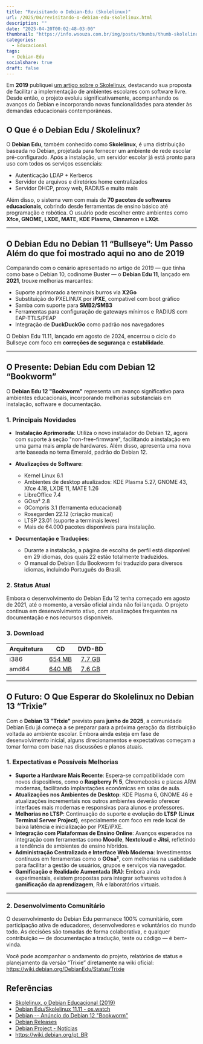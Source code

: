 ```yaml
---
title: "Revisitando o Debian-Edu (Skolelinux)"
url: /2025/04/revisitando-o-debian-edu-skolelinux.html
description: ""
date: "2025-04-20T00:02:48-03:00"
thumbnail: "https://info.wsouza.com.br/img/posts/thumbs/thumb-skolelinux.png"
categories:
  - Educacional
tags:
  - Debian-Edu
socialshare: true
draft: false
---
```

Em **2019** publiquei <a href="https://info.wsouza.com.br/2019/10/skolelinux-o-debian-educacional.html" target="_blank">um artigo sobre o Skolelinux</a>, destacando sua proposta de facilitar a implementação de ambientes escolares com software livre. Desde então, o projeto evoluiu significativamente, acompanhando os avanços do Debian e incorporando novas funcionalidades para atender às demandas educacionais contemporâneas.
<!--more-->
## O Que é o Debian Edu / Skolelinux?

O **Debian Edu**, também conhecido como **Skolelinux**, é uma distribuição baseada no Debian, projetada para fornecer um ambiente de rede escolar pré-configurado. Após a instalação, um servidor escolar já está pronto para uso com todos os serviços essenciais:

- Autenticação LDAP + Kerberos  
- Servidor de arquivos e diretórios home centralizados  
- Servidor DHCP, proxy web, RADIUS e muito mais  

Além disso, o sistema vem com mais de **70 pacotes de softwares educacionais**, cobrindo desde ferramentas de ensino básico até programação e robótica. O usuário pode escolher entre ambientes como **Xfce, GNOME, LXDE, MATE, KDE Plasma, Cinnamon** e **LXQt**.

---

## O Debian Edu no Debian 11 “Bullseye”: Um Passo Além do que foi mostrado aqui no ano de 2019

Comparando com o cenário apresentado no artigo de 2019 — que tinha como base o Debian 10, codinome Buster — o **Debian Edu 11**, lançado em **2021**, trouxe melhorias marcantes:

- Suporte aprimorado a terminais burros via **X2Go**  
- Substituição do PXELINUX por **iPXE**, compatível com boot gráfico  
- Samba com suporte para **SMB2/SMB3**  
- Ferramentas para configuração de gateways mínimos e RADIUS com EAP-TTLS/PEAP  
- Integração de **DuckDuckGo** como padrão nos navegadores  

O Debian Edu 11.11, lançado em agosto de 2024, encerrou o ciclo do Bullseye com foco em **correções de segurança** e **estabilidade**.

---

## O Presente: Debian Edu com Debian 12 “Bookworm”

O **Debian Edu 12 "Bookworm"** representa um avanço significativo para ambientes educacionais, incorporando melhorias substanciais em instalação, software e documentação.

### 1. Principais Novidades

- **Instalação Aprimorada**: Utiliza o novo instalador do Debian 12, agora com suporte à seção "non-free-firmware", facilitando a instalação em uma gama mais ampla de hardwares. Além disso, apresenta uma nova arte baseada no tema Emerald, padrão do Debian 12.

- **Atualizações de Software**:
  - Kernel Linux 6.1
  - Ambientes de desktop atualizados: KDE Plasma 5.27, GNOME 43, Xfce 4.18, LXDE 11, MATE 1.26
  - LibreOffice 7.4
  - GOsa² 2.8
  - GCompris 3.1 (ferramenta educacional)
  - Rosegarden 22.12 (criação musical)
  - LTSP 23.01 (suporte a terminais leves)
  - Mais de 64.000 pacotes disponíveis para instalação.

- **Documentação e Traduções**:

  - Durante a instalação, a página de escolha de perfil está disponível em 29 idiomas, dos quais 22 estão totalmente traduzidos.
  - O manual do Debian Edu Bookworm foi traduzido para diversos idiomas, incluindo Português do Brasil.

### 2. Status Atual

Embora o desenvolvimento do Debian Edu 12 tenha começado em agosto de 2021, até o momento, a versão oficial ainda não foi lançada. O projeto continua em desenvolvimento ativo, com atualizações frequentes na documentação e nos recursos disponíveis.

### 3. Download

| Arquitetura| CD | DVD-BD |
:------ | :------: | :------: |
 i386 | [ 654 MB](https://get.debian.org/cdimage/release/current/i386/iso-cd/debian-edu-12.10.0-i386-netinst.iso) | [ 7.7 GB](https://get.debian.org/cdimage/release/current/i386/iso-bd/debian-edu-12.10.0-i386-BD-1.iso) | 
 amd64 | [ 640 MB](https://get.debian.org/cdimage/release/current/amd64/iso-cd/debian-edu-12.10.0-amd64-netinst.iso) | [ 7.6 GB](https://get.debian.org/cdimage/release/current/amd64/iso-bd/debian-edu-12.10.0-amd64-BD-1.iso) | 
---

## O Futuro: O Que Esperar do Skolelinux no Debian 13 “Trixie”

Com o **Debian 13 "Trixie"** previsto para **junho de 2025**, a comunidade Debian Edu já começa a se preparar para a próxima geração da distribuição voltada ao ambiente escolar. Embora ainda esteja em fase de desenvolvimento inicial, alguns direcionamentos e expectativas começam a tomar forma com base nas discussões e planos atuais.

### 1. Expectativas e Possíveis Melhorias

- **Suporte a Hardware Mais Recente**: Espera-se compatibilidade com novos dispositivos, como o **Raspberry Pi 5**, Chromebooks e placas ARM modernas, facilitando implantações econômicas em salas de aula.  
- **Atualizações nos Ambientes de Desktop**: KDE Plasma 6, GNOME 46 e atualizações incrementais nos outros ambientes deverão oferecer interfaces mais modernas e responsivas para alunos e professores.  
- **Melhorias no LTSP**: Continuação do suporte e evolução do **LTSP (Linux Terminal Server Project)**, especialmente com foco em rede local de baixa latência e inicialização por PXE/iPXE.  
- **Integração com Plataformas de Ensino Online**: Avanços esperados na integração com ferramentas como **Moodle**, **Nextcloud** e **Jitsi**, refletindo a tendência de ambientes de ensino híbridos.  
- **Administração Centralizada e Interface Web Moderna**: Investimentos contínuos em ferramentas como o **GOsa²**, com melhorias na usabilidade para facilitar a gestão de usuários, grupos e serviços via navegador.  
- **Gamificação e Realidade Aumentada (RA)**: Embora ainda experimentais, existem propostas para integrar softwares voltados à **gamificação da aprendizagem**, RA e laboratórios virtuais.  

---

### 2. Desenvolvimento Comunitário

O desenvolvimento do Debian Edu permanece 100% comunitário, com participação ativa de educadores, desenvolvedores e voluntários do mundo todo. As decisões são tomadas de forma colaborativa, e qualquer contribuição — de documentação a tradução, teste ou código — é bem-vinda.

Você pode acompanhar o andamento do projeto, relatórios de status e planejamento da versão “Trixie” diretamente na wiki oficial: <a href="https://wiki.debian.org/DebianEdu/Status/Trixie" target="_blank">https://wiki.debian.org/DebianEdu/Status/Trixie</a>

## Referências

- <a href="https://info.wsouza.com.br/2019/10/skolelinux-o-debian-educacional.html" target="_blank">Skolelinux, o Debian Educacional (2019)</a>  
- <a href="https://os.watch/skolelinux/11.11" target="_blank">Debian Edu/Skolelinux 11.11 - os.watch</a>  
- <a href="https://www.debian.org/News/2023/20230610.pt.html" target="_blank">Debian -- Anúncio do Debian 12 "Bookworm"</a>  
- <a href="https://www.debian.org/releases/bookworm/" target="_blank">Debian Releases</a>  
- <a href="https://www.debian.org/News/2021/20210815.pt.html" target="_blank">Debian Project - Notícias</a>  
- <a href="https://wiki.debian.org/pt_BR/DebianEdu" target="_blank">https://wiki.debian.org/pt_BR</a>  


